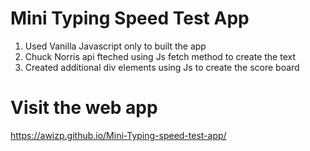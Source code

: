 # Mini Typing Speed Test App
1. Used Vanilla Javascript only to built the app
2. Chuck Norris api fteched using Js fetch method to create the text
3. Created additional div elements using Js to create the score board

# Visit the web app
https://awizp.github.io/Mini-Typing-speed-test-app/

